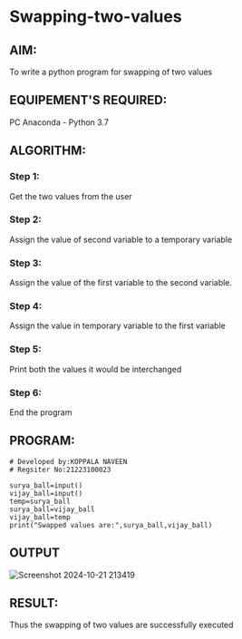 # Swapping-two-values
## AIM:
To write a python program for swapping of two values
## EQUIPEMENT'S REQUIRED: 
PC
Anaconda - Python 3.7
## ALGORITHM: 
### Step 1:
Get the two values from the user
### Step 2: 
Assign the value of second variable to a temporary variable 
### Step 3: 
Assign the value of the first variable to the second variable.
### Step 4:  
Assign the value in temporary variable to the first variable
### Step 5: 
Print both the values it would be interchanged
### Step 6: 
End the program
## PROGRAM:
```
# Developed by:KOPPALA NAVEEN
# Regsiter No:21223100023

surya_ball=input()
vijay_ball=input()
temp=surya_ball
surya_ball=vijay_ball
vijay_ball=temp
print("Swapped values are:",surya_ball,vijay_ball)
```
## OUTPUT

![Screenshot 2024-10-21 213419](https://github.com/user-attachments/assets/3d1c0aca-0b17-409a-8aa6-8b6085e27572)


## RESULT:
Thus the swapping of two values are successfully executed



